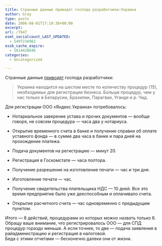 ```yaml
---
title: Странные данные приводят господа разработчики:Украина
author: Gray
type: posts
date: 2006-08-01T17:19:38+00:00
excerpt:
url: /7647
esml_socialcount_LAST_UPDATED:
  - 1497216962
essb_cache_expire:
  - 1614428846
categories:
  - Uncategorized

---
```








Странные данные <a href="http://www.developers.org.ua/archives/max/2006/08/01/doing-business-in-ukraine/" target="_blank">приводят</a> господа разработчики:

> Украина находится на шестом месте по количеству процедур (15), необходимых для регистрации бизнеса. Больше процедур, чем у нас только в Беларусии, Бразилии, Парагвае, Уганде и р. Чад.

Для регистрации ООО &#171;Яндекс.Украина&#187; потребовалось:

  * Нотариальное заверение устава и прочих документов &#8212; вообще говоря, не совсем процедура &#8212; часа два у нотариуса.


  * Открытие временного счета в банке и получение справки об оплате уставного фонда &#8212; в сумме два часа в банке и пара дней на прохождение платежа.


  * Подача документов на регистрацию &#8212; минут 20.


  * Регистрация в Госкомстате &#8212; часа полтора.


  * Получение разрешение на изготовление печати &#8212; час и три дня.


  * Изготовление печати &#8212; час.


  * Получение свидетельства плательщика НДС &#8212; 10 дней. Все это время предприятие было уже дееспособным и оплачивало счета.


  * Открытие расчетного счета &#8212; час одновременно с предыдущим пунктом.

Итого &#8212; 8 действий, процедурами из которых можно назвать только 6. Обращу ваше внимание, что регистрировалось ООО &#8212; для СПД процедур гораздо меньше. А если точнее, то две &#8212; подача заявления в райадминистрацию и регистрация в налоговой.  
Беда с этими отчетами &#8212; бесконечно далеки они от жизни.
